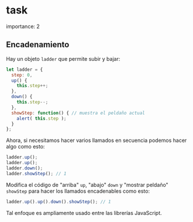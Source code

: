# task

importance: 2

## Encadenamiento

Hay un objeto `ladder` que permite subir y bajar:

```javascript
let ladder = {
  step: 0,
  up() { 
    this.step++;
  },
  down() { 
    this.step--;
  },
  showStep: function() { // muestra el peldaño actual
    alert( this.step );
  }
};
```

Ahora, si necesitamos hacer varios llamados en secuencia podemos hacer algo como esto:

```javascript
ladder.up();
ladder.up();
ladder.down();
ladder.showStep(); // 1
```

Modifica el código de "arriba" `up`, "abajo" `down` y "mostrar peldaño" `showStep` para hacer los llamados encadenables como esto:

```javascript
ladder.up().up().down().showStep(); // 1
```

Tal enfoque es ampliamente usado entre las librerías JavaScript.

